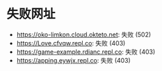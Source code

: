 # 失败网址
- https://oko-limkon.cloud.okteto.net: 失败 (502)
- https://Love.cfvqw.repl.co: 失败 (403)
- https://game-example.rdianc.repl.co: 失败 (403)
- https://apping.eywjx.repl.co: 失败 (403)
